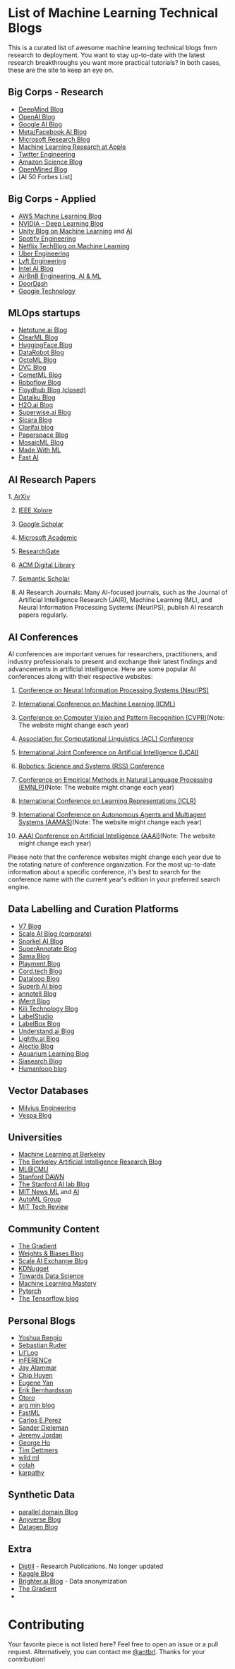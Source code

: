 # List of Machine Learning Technical Blogs

This is a curated list of awesome machine learning technical blogs from research to deployment.
You want to stay up-to-date with the latest research breakthroughs
you want more practical tutorials? In both cases, these are the site to keep an eye on.


## Big Corps - Research

- [DeepMind Blog](https://deepmind.com/blog)
- [OpenAI Blog](https://openai.com/blog/tags/research/)
- [Google AI Blog](https://ai.googleblog.com/)
- [Meta/Facebook AI Blog](https://ai.facebook.com/blog/)
- [Microsoft Research Blog](https://www.microsoft.com/en-us/research/blog/)
- [Machine Learning Research at Apple](https://machinelearning.apple.com/research?type=article)
- [Twitter Engineering](https://blog.twitter.com/engineering/en_us/topics/insights)
- [Amazon Science Blog](https://www.amazon.science/blog?f0=0000016e-2fb1-d205-a5ef-afb9d52c0000&f0=0000016e-2ff0-da81-a5ef-3ff057f10000&f0=0000016e-2ff1-d205-a5ef-aff9651e0000)
- [OpenMined Blog](https://blog.openmined.org/)
- [AI 50 Forbes List]


## Big Corps - Applied

- [AWS Machine Learning Blog](https://aws.amazon.com/blogs/machine-learning/)
- [NVIDIA - Deep Learning Blog](https://blogs.nvidia.com/blog/category/deep-learning/)
- [Unity Blog on Machine Learning](https://blog.unity.com/topic/machine-learning) and [AI](https://blog.unity.com/topic/ai)
- [Spotify Engineering](https://engineering.atspotify.com/)
- [Netflix TechBlog on Machine Learning](https://netflixtechblog.com/)
- [Uber Engineering](https://eng.uber.com/category/articles/ai/)
- [Lyft Engineering](https://eng.lyft.com/)
- [Intel AI Blog](https://community.intel.com/t5/Blogs/Tech-Innovation/Artificial-Intelligence-AI/bg-p/blog-ai)
- [AirBnB Engineering, AI & ML](https://medium.com/airbnb-engineering/ai/home)
- [DoorDash](https://doordash.engineering/category/data-science-and-machine-learning/)
- [Google Technology](https://blog.google/technology/ai/)


## MLOps startups

- [Netptune.ai Blog](https://neptune.ai/blog)
- [ClearML Blog](https://clear.ml/blog/)
- [HuggingFace Blog](https://huggingface.co/blog)
- [DataRobot Blog](https://www.datarobot.com/blog/)
- [OctoML Blog](https://octoml.ai/blog/)
- [DVC Blog](https://dvc.org/blog)
- [CometML Blog](https://www.comet.ml/site/blog/)
- [Roboflow Blog](https://blog.roboflow.com/)
- [Floydhub Blog (closed)](https://blog.floydhub.com/)
- [Dataiku Blog](https://blog.dataiku.com/)
- [H2O.ai Blog](https://www.h2o.ai/blog/)
- [Superwise.ai Blog](https://www.superwise.ai/resources/blog)
- [Sicara Blog](https://www.sicara.fr/blog)
- [Clarifai blog](https://www.clarifai.com/blog)
- [Paperspace Blog](https://blog.paperspace.com/)
- [MosaicML Blog](https://www.mosaicml.com/blog)
- [Made With ML](https://madewithml.com/)
- [Fast AI](https://www.fast.ai/)

## AI Research Papers

1.[ ArXiv](https://arxiv.org/)

2. [IEEE Xplore](https://ieeexplore.ieee.org/Xplore/home.jsp)

3. [Google Scholar](https://scholar.google.com/)

4. [Microsoft Academic](https://academic.microsoft.com/)

5. [ResearchGate](https://www.researchgate.net/)

6. [ACM Digital Library](https://dl.acm.org/)

7. [Semantic Scholar](https://www.semanticscholar.org/)

9. AI Research Journals: Many AI-focused journals, such as the Journal of Artificial Intelligence Research (JAIR), Machine Learning (ML), and Neural Information Processing Systems (NeurIPS), publish AI research papers regularly.

## AI Conferences
AI conferences are important venues for researchers, practitioners, and industry professionals to present and exchange their latest findings and advancements in artificial intelligence. Here are some popular AI conferences along with their respective websites:

1. [Conference on Neural Information Processing Systems (NeurIPS)](https://nips.cc/)

2. [International Conference on Machine Learning (ICML)](https://icml.cc/)

3. [Conference on Computer Vision and Pattern Recognition (CVPR)](https://cvpr2023.thecvf.com/)(Note: The website might change each year)

4. [Association for Computational Linguistics (ACL) Conference](https://www.aclweb.org/)

5. [International Joint Conference on Artificial Intelligence (IJCAI)](https://www.ijcai.org/)

6. [Robotics: Science and Systems (RSS) Conference](http://www.roboticsconference.org/)

7. [Conference on Empirical Methods in Natural Language Processing (EMNLP)](https://2023.emnlp.org/)(Note: The website might change each year)

8. [International Conference on Learning Representations (ICLR)](https://iclr.cc/)

9. [International Conference on Autonomous Agents and Multiagent Systems (AAMAS)](https://aamas2023.conference.auckland.ac.nz/)(Note: The website might change each year)

10. [AAAI Conference on Artificial Intelligence (AAAI)](https://aaai.org/Conferences/AAAI-23/)(Note: The website might change each year)

Please note that the conference websites might change each year due to the rotating nature of conference organization. For the most up-to-date information about a specific conference, it's best to search for the conference name with the current year's edition in your preferred search engine.


## Data Labelling and Curation Platforms

- [V7 Blog](https://www.v7labs.com/blog)
- [Scale AI Blog (corporate)](https://scale.com/blog)
- [Snorkel AI Blog](https://snorkel.ai/resources/blog/)
- [SuperAnnotate Blog](https://blog.superannotate.com/)
- [Sama Blog](https://www.sama.com/blog)
- [Playment Blog](https://www.playment.io/blog)
- [Cord.tech Blog](https://cord.tech/blog)
- [Dataloop Blog](https://dataloop.ai/blog/)
- [Superb AI blog](https://www.superb-ai.com/blog)
- [annotell Blog](https://www.annotell.com/articles)
- [iMerit Blog](https://imerit.net/blog/)
- [Kili Technology Blog](https://kili-technology.com/blog/)
- [LabelStudio](https://labelstud.io/blog/)
- [LabelBox Blog](https://labelbox.com/blog/)
- [Understand.ai Blog](https://understand.ai/)
- [Lightly.ai Blog](https://www.lightly.ai/blog)
- [Alectio Blog](http://alectio.com/blog/)
- [Aquarium Learning Blog](https://medium.com/aquarium-learning)
- [Siasearch Blog](https://www.siasearch.io/)
- [Humanloop blog](https://humanloop.com/blog)


## Vector Databases
- [Milvius Engineering](https://milvus.io/blog?#engineering)
- [Vespa Blog](https://blog.vespa.ai/)


## Universities

- [Machine Learning at Berkeley](https://ml.berkeley.edu/blog/)
- [The Berkeley Artificial Intelligence Research Blog](https://bair.berkeley.edu/blog/)
- [ML@CMU](https://blog.ml.cmu.edu/)
- [Stanford DAWN](https://dawn.cs.stanford.edu/blog/)
- [The Stanford AI lab Blog](https://ai.stanford.edu/blog/)
- [MIT News ML](https://news.mit.edu/topic/machine-learning) and [AI](https://news.mit.edu/topic/artificial-intelligence2)
- [AutoML Group](https://www.automl.org/automl-blog/)
- [MIT Tech Review](https://www.technologyreview.com/)


## Community Content

- [The Gradient](https://thegradient.pub/)
- [Weights & Biases Blog](https://wandb.ai/fully-connected)
- [Scale AI Exchange Blog](https://exchange.scale.com/public/blogs)
- [KDNugget](https://www.kdnuggets.com/news/index.html)
- [Towards Data Science](https://towardsdatascience.com/)
- [Machine Learning Mastery](https://machinelearningmastery.com/blog/)
- [Pytorch](https://medium.com/pytorch)
- [The Tensorflow blog](https://blog.tensorflow.org/)


## Personal Blogs

- [Yoshua Bengio](https://yoshuabengio.org/)
- [Sebastian Ruder](https://ruder.io/)
- [Lil'Log](https://lilianweng.github.io/lil-log/)
- [inFERENCe](https://www.inference.vc/)
- [Jay Alammar](https://jalammar.github.io/)
- [Chip Huyen](https://huyenchip.com/)
- [Eugene Yan](https://eugeneyan.com/writing/)
- [Erik Bernhardsson](https://erikbern.com/)
- [Otoro](https://blog.otoro.net/)
- [arg min blog](http://www.argmin.net/)
- [FastML](http://fastml.com/)
- [Carlos E.Perez](https://intuitmachine.medium.com/)
- [Sander Dieleman](https://benanne.github.io/)
- [Jeremy Jordan](https://www.jeremyjordan.me/)
- [George Ho](https://www.georgeho.org/blog/)
- [Tim Dettmers](https://www.timdettmers.com)
- [wild ml ](https://dennybritz.com/)
- [colah](http://colah.github.io/)
- [karpathy](https://karpathy.ai/)


## Synthetic Data

- [parallel domain Blog](https://paralleldomain.com/blog/)
- [Anyverse Blog](https://anyverse.ai/blog/)
- [Datagen Blog](https://www.datagen.tech/blog/)


## Extra

- [Distill](https://distill.pub/) - Research Publications. No longer updated
- [Kaggle Blog](https://medium.com/kaggle-blog)
- [Brighter.ai Blog](https://brighter.ai/resources-types/blog/) - Data anonymization
- [The Gradient](https://thegradient.pub/)
- 


# Contributing

Your favorite piece is not listed here? Feel free to open an issue or a pull request.
Alternatively, you can contact me [@antbrl](https://twitter.com/antbrl).
Thanks for your contribution!



